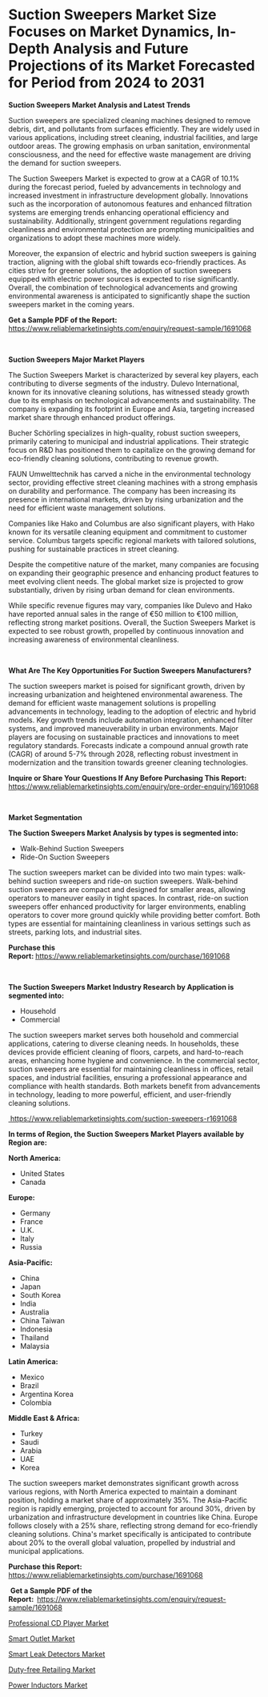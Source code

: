 <p><h1>Suction Sweepers Market Size Focuses on Market Dynamics, In-Depth Analysis and Future Projections of its Market Forecasted for Period from 2024 to 2031</h1></p><p><strong>Suction Sweepers Market Analysis and Latest Trends</strong></p>
<p><p>Suction sweepers are specialized cleaning machines designed to remove debris, dirt, and pollutants from surfaces efficiently. They are widely used in various applications, including street cleaning, industrial facilities, and large outdoor areas. The growing emphasis on urban sanitation, environmental consciousness, and the need for effective waste management are driving the demand for suction sweepers.</p><p>The Suction Sweepers Market is expected to grow at a CAGR of 10.1% during the forecast period, fueled by advancements in technology and increased investment in infrastructure development globally. Innovations such as the incorporation of autonomous features and enhanced filtration systems are emerging trends enhancing operational efficiency and sustainability. Additionally, stringent government regulations regarding cleanliness and environmental protection are prompting municipalities and organizations to adopt these machines more widely.</p><p>Moreover, the expansion of electric and hybrid suction sweepers is gaining traction, aligning with the global shift towards eco-friendly practices. As cities strive for greener solutions, the adoption of suction sweepers equipped with electric power sources is expected to rise significantly. Overall, the combination of technological advancements and growing environmental awareness is anticipated to significantly shape the suction sweepers market in the coming years.</p></p>
<p><strong>Get a Sample PDF of the Report:&nbsp;</strong> <a href="https://www.reliablemarketinsights.com/enquiry/request-sample/1691068?utm_campaign=1622&utm_medium=2&utm_source=Github&utm_content=ia&utm_term=17102024&utm_id=suction-sweepers">https://www.reliablemarketinsights.com/enquiry/request-sample/1691068</a></p>
<p>&nbsp;</p>
<p><strong>Suction Sweepers Major Market Players</strong></p>
<p><p>The Suction Sweepers Market is characterized by several key players, each contributing to diverse segments of the industry. Dulevo International, known for its innovative cleaning solutions, has witnessed steady growth due to its emphasis on technological advancements and sustainability. The company is expanding its footprint in Europe and Asia, targeting increased market share through enhanced product offerings.</p><p>Bucher Schörling specializes in high-quality, robust suction sweepers, primarily catering to municipal and industrial applications. Their strategic focus on R&D has positioned them to capitalize on the growing demand for eco-friendly cleaning solutions, contributing to revenue growth.</p><p>FAUN Umwelttechnik has carved a niche in the environmental technology sector, providing effective street cleaning machines with a strong emphasis on durability and performance. The company has been increasing its presence in international markets, driven by rising urbanization and the need for efficient waste management solutions.</p><p>Companies like Hako and Columbus are also significant players, with Hako known for its versatile cleaning equipment and commitment to customer service. Columbus targets specific regional markets with tailored solutions, pushing for sustainable practices in street cleaning.</p><p>Despite the competitive nature of the market, many companies are focusing on expanding their geographic presence and enhancing product features to meet evolving client needs. The global market size is projected to grow substantially, driven by rising urban demand for clean environments.</p><p>While specific revenue figures may vary, companies like Dulevo and Hako have reported annual sales in the range of €50 million to €100 million, reflecting strong market positions. Overall, the Suction Sweepers Market is expected to see robust growth, propelled by continuous innovation and increasing awareness of environmental cleanliness.</p></p>
<p>&nbsp;</p>
<p><strong>What Are The Key Opportunities For Suction Sweepers Manufacturers?</strong></p>
<p><p>The suction sweepers market is poised for significant growth, driven by increasing urbanization and heightened environmental awareness. The demand for efficient waste management solutions is propelling advancements in technology, leading to the adoption of electric and hybrid models. Key growth trends include automation integration, enhanced filter systems, and improved maneuverability in urban environments. Major players are focusing on sustainable practices and innovations to meet regulatory standards. Forecasts indicate a compound annual growth rate (CAGR) of around 5-7% through 2028, reflecting robust investment in modernization and the transition towards greener cleaning technologies.</p></p>
<p><strong>Inquire or Share Your Questions If Any Before Purchasing This Report:</strong> <a href="https://www.reliablemarketinsights.com/enquiry/pre-order-enquiry/1691068?utm_campaign=1622&utm_medium=2&utm_source=Github&utm_content=ia&utm_term=17102024&utm_id=suction-sweepers">https://www.reliablemarketinsights.com/enquiry/pre-order-enquiry/1691068</a></p>
<p>&nbsp;</p>
<p><strong>Market Segmentation</strong></p>
<p><strong>The Suction Sweepers Market Analysis by types is segmented into:</strong></p>
<p><ul><li>Walk-Behind Suction Sweepers</li><li>Ride-On Suction Sweepers</li></ul></p>
<p><p>The suction sweepers market can be divided into two main types: walk-behind suction sweepers and ride-on suction sweepers. Walk-behind suction sweepers are compact and designed for smaller areas, allowing operators to maneuver easily in tight spaces. In contrast, ride-on suction sweepers offer enhanced productivity for larger environments, enabling operators to cover more ground quickly while providing better comfort. Both types are essential for maintaining cleanliness in various settings such as streets, parking lots, and industrial sites.</p></p>
<p><strong>Purchase this Report:&nbsp;</strong><a href="https://www.reliablemarketinsights.com/purchase/1691068?utm_campaign=1622&utm_medium=2&utm_source=Github&utm_content=ia&utm_term=17102024&utm_id=suction-sweepers">https://www.reliablemarketinsights.com/purchase/1691068</a></p>
<p>&nbsp;</p>
<p><strong>The Suction Sweepers Market Industry Research by Application is segmented into:</strong></p>
<p><ul><li>Household</li><li>Commercial</li></ul></p>
<p><p>The suction sweepers market serves both household and commercial applications, catering to diverse cleaning needs. In households, these devices provide efficient cleaning of floors, carpets, and hard-to-reach areas, enhancing home hygiene and convenience. In the commercial sector, suction sweepers are essential for maintaining cleanliness in offices, retail spaces, and industrial facilities, ensuring a professional appearance and compliance with health standards. Both markets benefit from advancements in technology, leading to more powerful, efficient, and user-friendly cleaning solutions.</p></p>
<p><a href="https://www.reliablemarketinsights.com/suction-sweepers-r1691068?utm_campaign=1622&utm_medium=2&utm_source=Github&utm_content=ia&utm_term=17102024&utm_id=suction-sweepers">&nbsp;https://www.reliablemarketinsights.com/suction-sweepers-r1691068</a></p>
<p><strong>In terms of Region, the Suction Sweepers Market Players available by Region are:</strong></p>
<p>
    <p> <strong> North America: </strong>
        <ul>
            <li>United States</li>
            <li>Canada</li>
        </ul>
        </p> 
    <p> <strong> Europe: </strong>
        <ul>
            <li>Germany</li>
            <li>France</li>
            <li>U.K.</li>
            <li>Italy</li>
            <li>Russia</li>
        </ul>
        </p> 
    <p> <strong> Asia-Pacific: </strong>
        <ul>
            <li>China</li>
            <li>Japan</li>
            <li>South Korea</li>
            <li>India</li>
            <li>Australia</li>
            <li>China Taiwan</li>
            <li>Indonesia</li>
            <li>Thailand</li>
            <li>Malaysia</li>
        </ul>
        </p> 
    <p> <strong> Latin America: </strong>
        <ul>
            <li>Mexico</li>
            <li>Brazil</li>
            <li>Argentina Korea</li>
            <li>Colombia</li>
        </ul>
        </p> 
    <p> <strong> Middle East & Africa: </strong>
        <ul>
            <li>Turkey</li>
            <li>Saudi</li>
            <li>Arabia</li>
            <li>UAE</li>
            <li>Korea</li>
        </ul>
    </p>
    </p>
<p><p>The suction sweepers market demonstrates significant growth across various regions, with North America expected to maintain a dominant position, holding a market share of approximately 35%. The Asia-Pacific region is rapidly emerging, projected to account for around 30%, driven by urbanization and infrastructure development in countries like China. Europe follows closely with a 25% share, reflecting strong demand for eco-friendly cleaning solutions. China's market specifically is anticipated to contribute about 20% to the overall global valuation, propelled by industrial and municipal applications.</p></p>
<p><strong>Purchase this Report: </strong><a href="https://www.reliablemarketinsights.com/purchase/1691068?utm_campaign=1622&utm_medium=2&utm_source=Github&utm_content=ia&utm_term=17102024&utm_id=suction-sweepers">https://www.reliablemarketinsights.com/purchase/1691068</a></p>
<p>&nbsp;<strong>Get a Sample PDF of the Report:&nbsp;&nbsp;</strong><a href="https://www.reliablemarketinsights.com/enquiry/request-sample/1691068?utm_campaign=1622&utm_medium=2&utm_source=Github&utm_content=ia&utm_term=17102024&utm_id=suction-sweepers">https://www.reliablemarketinsights.com/enquiry/request-sample/1691068</a></p>
<p><strong></strong></p>
<p><p><a href="https://www.linkedin.com/pulse/exploring-professional-cd-player-market-dynamics-revenue-tqqmf?utm_campaign=1622&utm_medium=2&utm_source=Github&utm_content=ia&utm_term=17102024&utm_id=suction-sweepers">Professional CD Player Market</a></p><p><a href="https://www.linkedin.com/pulse/smart-outlet-value-chain-analysis-from-raw-materials-end-user-tjjof?utm_campaign=1622&utm_medium=2&utm_source=Github&utm_content=ia&utm_term=17102024&utm_id=suction-sweepers">Smart Outlet Market</a></p><p><a href="https://www.linkedin.com/pulse/smart-leak-detectors-market-outlook-forecast-from-2024-2031-karmark-jgymf?utm_campaign=1622&utm_medium=2&utm_source=Github&utm_content=ia&utm_term=17102024&utm_id=suction-sweepers">Smart Leak Detectors Market</a></p><p><a href="https://github.com/JosephineMcguire65/Market-Research-Report-List-1/blob/main/duty-free-retailing-market.md?utm_campaign=1622&utm_medium=2&utm_source=Github&utm_content=ia&utm_term=17102024&utm_id=suction-sweepers">Duty-free Retailing Market</a></p><p><a href="https://www.linkedin.com/pulse/power-inductors-market-research-report-2024-2031-mark-research-g9dgf?utm_campaign=1622&utm_medium=2&utm_source=Github&utm_content=ia&utm_term=17102024&utm_id=suction-sweepers">Power Inductors Market</a></p></p>